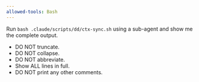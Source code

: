 ```yaml
---
allowed-tools: Bash
---
```


Run `bash .claude/scripts/dd/ctx-sync.sh` using a sub-agent and show me the complete output.

- DO NOT truncate.
- DO NOT collapse.
- DO NOT abbreviate.
- Show ALL lines in full.
- DO NOT print any other comments.

